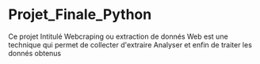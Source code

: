 # Projet_Finale_Python
Ce projet Intitulé Webcraping ou extraction de donnés Web est une technique qui permet de collecter d'extraire Analyser et enfin de traiter les donnés obtenus 
